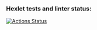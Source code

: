 ### Hexlet tests and linter status:
[![Actions Status](https://github.com/valeriyasv/layout-designer-project-lvl1/workflows/hexlet-check/badge.svg)](https://github.com/valeriyasv/layout-designer-project-lvl1/actions)